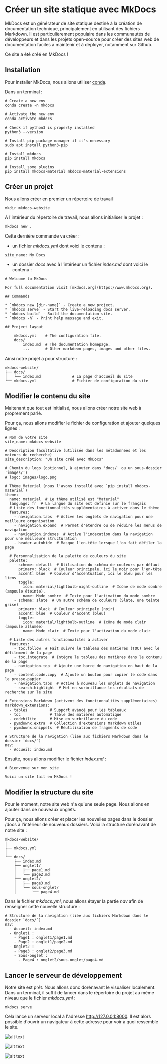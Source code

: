 # Créer un site statique avec MkDocs

MkDocs est un générateur de site statique destiné à la création de documentation technique, principalement en utilisant des fichiers Markdown. Il est particulièrement populaire dans les communautés de développeurs et dans les projets open-source pour créer des sites web de documentation faciles à maintenir et à déployer, notamment sur Github.

Ce site a été créé en MkDocs !

## Installation

Pour installer MkDocs, nous allons utiliser [conda](https://docs.conda.io/projects/conda/en/latest/index.html). 

Dans un terminal : 
```
# Create a new env 
conda create -n mkdocs

# Activate the new env
conda activate mkdocs

# Check if python3 is properly installed
python3 --version

# Install pip package manager if it's necessary
sudo apt install python3-pip

# Install mkdocs
pip install mkdocs

# Install some plugins
pip install mkdocs-material mkdocs-material-extensions
```

## Créer un projet

Nous allons créer en premier un répertoire de travail

```
mkdir mkdocs-website
```

A l'intérieur du répertoire de travail, nous allons initialiser le projet :
```
mkdocs new .
```

Cette dernière commande va créer :

- un fichier *mkdocs.yml* dont voici le contenu : 
```
site_name: My Docs
```

- un dossier *docs* avec à l'intérieur un fichier *index.md* dont voici le contenu : 
```
# Welcome to MkDocs

For full documentation visit [mkdocs.org](https://www.mkdocs.org).

## Commands

* `mkdocs new [dir-name]` - Create a new project.
* `mkdocs serve` - Start the live-reloading docs server.
* `mkdocs build` - Build the documentation site.
* `mkdocs -h` - Print help message and exit.

## Project layout

    mkdocs.yml    # The configuration file.
    docs/
        index.md  # The documentation homepage.
        ...       # Other markdown pages, images and other files.
```

Ainsi notre projet a pour structure :
```
mkdocs-website/
├── docs/
│   └── index.md              # La page d'accueil du site
└── mkdocs.yml                # Fichier de configuration du site
```


## Modifier le contenu du site

Maitenant que tout est initialisé, nous allons créer notre site web à proprement parlé.

Pour ça, nous allons modifier le fichier de configuration et ajouter quelques lignes :
```
# Nom de votre site
site_name: mkdocs-website

# Description facultative (utilisée dans les métadonnées et les moteurs de recherche)
site_description: "Un site créé avec MkDocs"

# Chemin du logo (optionnel, à ajouter dans 'docs/' ou un sous-dossier 'images/')
# logo: images/logo.png

# Thème Material (nous l'avons installé avec `pip install mkdocs-material`)
theme:
  name: material  # Le thème utilisé est "Material"
  language: fr  # La langue du site est définie sur le français
  # Liste des fonctionnalités supplémentaires à activer dans le thème
  features:
    - navigation.tabs  # Active les onglets de navigation pour une meilleure organisation
    - navigation.expand  # Permet d'étendre ou de réduire les menus de navigation
    - navigation.indexes  # Active l'indexation dans la navigation pour une meilleure structuration
    - header.autohide  # Masque l'en-tête lorsque l'on fait défiler la page

  # Personnalisation de la palette de couleurs du site
  palette:
    - scheme: default  # Utilisation du schéma de couleurs par défaut
      primary: black  # Couleur principale, ici le noir pour l'en-tête
      accent: blue  # Couleur d'accentuation, ici le bleu pour les liens
      toggle:
        icon: material/lightbulb-night-outline  # Icône de mode sombre (ampoule éteinte). 
        name: Mode sombre  # Texte pour l'activation du mode sombre
    - scheme: slate  # Un autre schéma de couleurs (Slate, une teinte grise)
      primary: black  # Couleur principale (noir)
      accent: blue  # Couleur d'accent (bleu)
      toggle:
        icon: material/lightbulb-outline  # Icône de mode clair (ampoule allumée)
        name: Mode clair  # Texte pour l'activation du mode clair

  # Liste des autres fonctionnalités à activer
  features:
    - toc.follow  # Fait suivre le tableau des matières (TOC) avec le défilement de la page
    - toc.integrate  # Intègre le tableau des matières dans le contenu de la page
    - navigation.top  # Ajoute une barre de navigation en haut de la page
    - content.code.copy  # Ajoute un bouton pour copier le code dans le presse-papier
    - navigation.tabs  # Active à nouveau les onglets de navigation
    - search.highlight  # Met en surbrillance les résultats de recherche sur le site

# Extensions Markdown (activent des fonctionnalités supplémentaires)
markdown_extensions:
  - tables          # Support avancé pour les tableaux
  - toc             # Table des matières automatique
  - codehilite      # Mise en surbrillance du code
  - pymdownx.extra  # Collection d'extensions Markdown utiles
  - pymdownx.snippets  # Réutilisation de fragments de code

# Structure de la navigation (liée aux fichiers Markdown dans le dossier `docs/`)
nav:
  - Accueil: index.md
```

Ensuite, nous allons modifier le fichier *index.md* :
```
# Bienvenue sur mon site

Voici un site fait en MkDocs !
```

## Modifier la structure du site 

Pour le moment, notre site web n'a qu'une seule page. Nous allons en ajouter dans de nouveaux onglets.

Pour ça, nous allons créer et placer les nouvelles pages dans le dossier /docs à l'intérieur de nouveaux dossiers. 
Voici la structure dorénavant de notre site : 
```
mkdocs-website/
│
├── mkdocs.yml
│
└── docs/
    ├── index.md
    ├── onglet1/
    │   ├── page1.md
    │   └── page2.md
    ├── onglet2/
    │   ├── page3.md
    │   └── sous-onglet/
    │       └── page4.md
```

Dans le fichier *mkdocs.yml*, nous allons étayer la partie *nav* afin de renseigner cette nouvelle structure : 
```
# Structure de la navigation (liée aux fichiers Markdown dans le dossier `docs/`)
nav:
  - Accueil: index.md
  - Onglet1 : 
    - Page1 : onglet1/page1.md
    - Page2 : onglet1/page2.md
  - Onglet2 : 
    - Page3 : onglet2/page3.md
    - Sous-onglet :
      - Page4 : onglet2/sous-onglet/page4.md
```

## Lancer le serveur de développement

Notre site est prêt. Nous allons donc dorénavant le visualiser localement. 
Dans un terminal, il suffit de lancer dans le répertoire du projet au même niveau que le fichier *mkdocs.yml* :
```
mkdocs serve
```

Cela lance un serveur local à l'adresse http://127.0.0.1:8000. Il est alors possible d'ouvrir un navigateur à cette adresse pour voir à quoi ressemble le site.

![alt text](img/mkdocs-website-acceuil.png)

![alt text](img/mkdocs-website-onglet1.png)

![alt text](img/mkdocs-website-onglet2.png)
